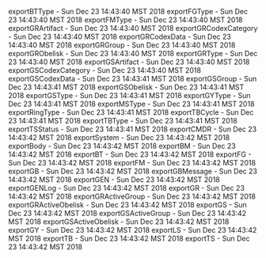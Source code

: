 
exportBTType - Sun Dec 23 14:43:40 MST 2018
exportFGType - Sun Dec 23 14:43:40 MST 2018
exportFMType - Sun Dec 23 14:43:40 MST 2018
exportGRArtifact - Sun Dec 23 14:43:40 MST 2018
exportGRCodexCategory - Sun Dec 23 14:43:40 MST 2018
exportGRCodexData - Sun Dec 23 14:43:40 MST 2018
exportGRGroup - Sun Dec 23 14:43:40 MST 2018
exportGRObelisk - Sun Dec 23 14:43:40 MST 2018
exportGRType - Sun Dec 23 14:43:40 MST 2018
exportGSArtifact - Sun Dec 23 14:43:40 MST 2018
exportGSCodexCategory - Sun Dec 23 14:43:40 MST 2018
exportGSCodexData - Sun Dec 23 14:43:41 MST 2018
exportGSGroup - Sun Dec 23 14:43:41 MST 2018
exportGSObelisk - Sun Dec 23 14:43:41 MST 2018
exportGSType - Sun Dec 23 14:43:41 MST 2018
exportGYType - Sun Dec 23 14:43:41 MST 2018
exportMSType - Sun Dec 23 14:43:41 MST 2018
exportRingType - Sun Dec 23 14:43:41 MST 2018
exportTBCycle - Sun Dec 23 14:43:41 MST 2018
exportTBType - Sun Dec 23 14:43:41 MST 2018
exportTSStatus - Sun Dec 23 14:43:41 MST 2018
exportCMDR - Sun Dec 23 14:43:42 MST 2018
exportSystem - Sun Dec 23 14:43:42 MST 2018
exportBody - Sun Dec 23 14:43:42 MST 2018
exportBM - Sun Dec 23 14:43:42 MST 2018
exportBT - Sun Dec 23 14:43:42 MST 2018
exportFG - Sun Dec 23 14:43:42 MST 2018
exportFM - Sun Dec 23 14:43:42 MST 2018
exportGB - Sun Dec 23 14:43:42 MST 2018
exportGBMessage - Sun Dec 23 14:43:42 MST 2018
exportGEN - Sun Dec 23 14:43:42 MST 2018
exportGENLog - Sun Dec 23 14:43:42 MST 2018
exportGR - Sun Dec 23 14:43:42 MST 2018
exportGRActiveGroup - Sun Dec 23 14:43:42 MST 2018
exportGRActiveObelisk - Sun Dec 23 14:43:42 MST 2018
exportGS - Sun Dec 23 14:43:42 MST 2018
exportGSActiveGroup - Sun Dec 23 14:43:42 MST 2018
exportGSActiveObelisk - Sun Dec 23 14:43:42 MST 2018
exportGY - Sun Dec 23 14:43:42 MST 2018
exportLS - Sun Dec 23 14:43:42 MST 2018
exportTB - Sun Dec 23 14:43:42 MST 2018
exportTS - Sun Dec 23 14:43:42 MST 2018
